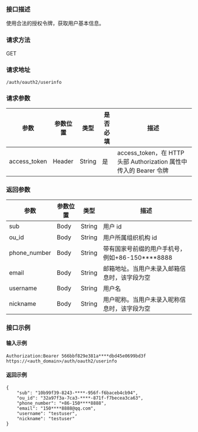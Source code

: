 ### 接口描述
使用合法的授权令牌，获取用户基本信息。

### 请求方法
GET
### 请求地址
```
/auth/oauth2/userinfo
```
### 请求参数
| 参数         | 参数位置 | 类型   | 是否必填 | 描述                                                         |
| ------------ | -------- | ------ | -------- | ------------------------------------------------------------ |
| access_token | Header   | String | 是       | access_token，在 HTTP 头部 Authorization 属性中传入的 Bearer 令牌 |


### 返回参数
| 参数         | 参数位置 | 类型   |  描述                |
| ------------ | -------- | ------ | ------------------- |
| sub          | Body     | String |  用户 id             |
| ou_id        | Body     | String |  用户所属组织机构 id |
| phone_number | Body     | String |  带有国家号前缀的用户手机号，例如+86-150****8888            |
| email        | Body     | String | 邮箱地址。当用户未录入邮箱信息时，该字段为空            |
| username     | Body     | String |  用户名              |
| nickname     | Body     | String | 用户昵称。当用户未录入昵称信息时，该字段为空            |

### 接口示例
#### 输入示例
```
Authorization:Bearer 566bbf829e381a****dbd45e0699bd3f
https://<auth_domain>/auth/oauth2/userinfo
```
#### 返回示例
```
{
    "sub": "10b99f39-8243-****-956f-f6baceb4cb94",
    "ou_id": "32a97f3a-7ca3-****-871f-f7becea3ca63",
    "phone_number": "+86-150****8888",
    "email": "150****8888@qq.com",
    "username": "testuser",
    "nickname": "testuser"
}
```

